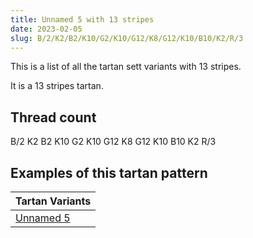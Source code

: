 ```yaml
---
title: Unnamed 5 with 13 stripes
date: 2023-02-05
slug: B/2/K2/B2/K10/G2/K10/G12/K8/G12/K10/B10/K2/R/3
---
```

This is a list of all the tartan sett variants with 13 stripes.

It is a 13 stripes tartan.


## Thread count
B/2 K2 B2 K10 G2 K10 G12 K8 G12 K10 B10 K2 R/3

## Examples of this tartan pattern

| Tartan Variants |
|---------------|
| [Unnamed 5](/variants/b/2/k2/b2/k10/g2/k10/g12/k8/g12/k10/b10/k2/r/3-b304080-g008000-k000000-rc00000)||
